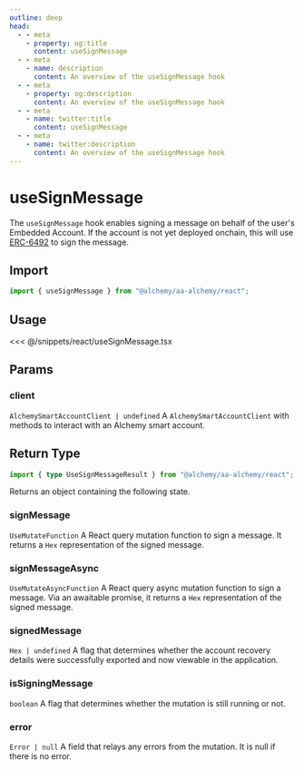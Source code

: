 ```yaml
---
outline: deep
head:
  - - meta
    - property: og:title
      content: useSignMessage
  - - meta
    - name: description
      content: An overview of the useSignMessage hook
  - - meta
    - property: og:description
      content: An overview of the useSignMessage hook
  - - meta
    - name: twitter:title
      content: useSignMessage
  - - meta
    - name: twitter:description
      content: An overview of the useSignMessage hook
---
```


# useSignMessage

The `useSignMessage` hook enables signing a message on behalf of the user's Embedded Account. If the account is not yet deployed onchain, this will use [ERC-6492](/resources/terms.html#erc-6492) to sign the message.

## Import

```ts
import { useSignMessage } from "@alchemy/aa-alchemy/react";
```

## Usage

<<< @/snippets/react/useSignMessage.tsx

## Params

### client

`AlchemySmartAccountClient | undefined`
A `AlchemySmartAccountClient` with methods to interact with an Alchemy smart account.

<!--@include: ./BaseHookMutationArgs.md-->

## Return Type

```ts
import { type UseSignMessageResult } from "@alchemy/aa-alchemy/react";
```

Returns an object containing the following state.

### signMessage

`UseMutateFunction`
A React query mutation function to sign a message. It returns a `Hex` representation of the signed message.

### signMessageAsync

`UseMutateAsyncFunction`
A React query async mutation function to sign a message. Via an awaitable promise, it returns a `Hex` representation of the signed message.

### signedMessage

`Hex | undefined`
A flag that determines whether the account recovery details were successfully exported and now viewable in the application.

### isSigningMessage

`boolean`
A flag that determines whether the mutation is still running or not.

### error

`Error | null`
A field that relays any errors from the mutation. It is null if there is no error.
